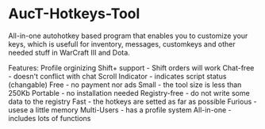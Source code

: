 # AucT-Hotkeys-Tool
All-in-one autohotkey based program that enables you to customize your keys, which is usefull for inventory, messages, customkeys and other needed stuff in WarCraft III and Dota.

Features:
Profile orginizing
Shift+ support - Shift orders will work
Chat-free - doesn't conflict with chat
Scroll Indicator - indicates script status (changable)
Free - no payment nor ads
Small - the tool size is less than 250Kb
Portable - no installation needed
Registry-free - do not write some data to the registry
Fast - the hotkeys are setted as far as possible
Furious - usese a little memory
Multi-Users - has a profile system
All-in-one - includes lots of functions
